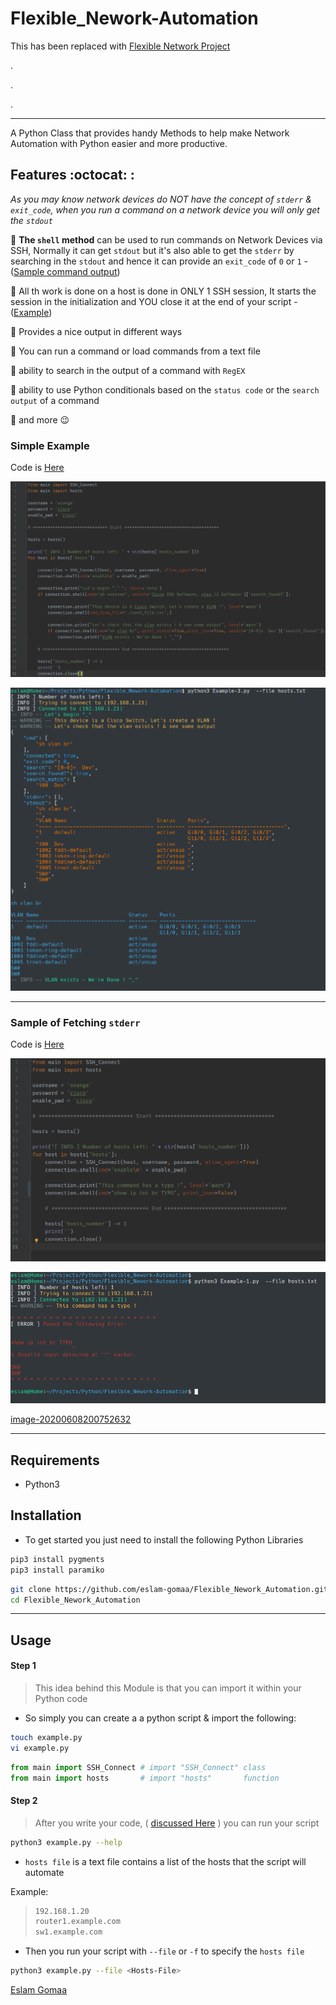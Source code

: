# Flexible_Nework-Automation



This has been replaced with [Flexible Network Project](https://github.com/eslam-gomaa/Flexible_Network)



.

.

.

----

A Python Class that provides handy Methods to help make Network Automation with Python easier and more productive.


## Features :octocat:	: 


*As you may know network devices do NOT have the concept of `stderr` & `exit_code`,
when you run a command on a network device you will only get the `stdout`*

:gem: **The `shell` method** can be used to run commands on Network Devices via SSH, Normally it can get `stdout` but it's also  able to get the `stderr` by searching in the `stdout`
and hence it can provide an `exit_code` of `0` or `1`  - ([Sample command output](Examples/Images/image-20200608200752632.png))

:gem: All th work is done on a host is done in ONLY 1 SSH session, It starts the session in the initialization and YOU close it at the end of your script - ([Example](Examples/Example-3.py))

:gem: Provides a nice output in different ways

:gem: You can run a command or load commands from a text file

:gem: ability to search in the output of a command with `RegEX`

:gem: ability to use Python conditionals based on the `status code` or the `search output` of a command

:gem: and more :wink:



### Simple Example

Code is [Here](Examples/Example-3.py)


![image-20200609050855480](Examples/Images/image-20200609050855480.png)



![](Examples/Images/image-20200608205523090.png)

---

### Sample of Fetching `stderr`

Code is [Here](Examples/Example-1.py)



![image-20200609050302886](Examples/Images/image-20200609050302886.png)



![image-20200608211510011](Examples/Images/image-20200608211510011.png)



[image-20200608200752632](Examples/Images/image-20200608200752632.png)



---



## Requirements

* Python3





## Installation

* To get started you just need to install the following Python Libraries

```bash
pip3 install pygments
pip3 install paramiko
```

```bash
git clone https://github.com/eslam-gomaa/Flexible_Nework_Automation.git
cd Flexible_Nework_Automation
```

---





## Usage



#### Step 1

> This idea behind this Module is that you can import it within your Python code
* So simply you can create a a python script & import the following:

```bash
touch example.py
vi example.py
```

```python
from main import SSH_Connect # import "SSH_Connect" class
from main import hosts       # import "hosts"       function
```



#### Step 2

> After you write your code, ( [discussed Here](Examples/README.md) )  you can run your script

```bash
python3 example.py --help
```

* `hosts file` is a text file contains a list of the hosts that the script will automate

Example:

> ```bash
> 192.168.1.20
> router1.example.com
> sw1.example.com
> ```

* Then you run your script with `--file` or `-f` to specify the `hosts file`

```bash
python3 example.py --file <Hosts-File>
```



[Eslam Gomaa](https://www.linkedin.com/in/eslam-gomaa/)
